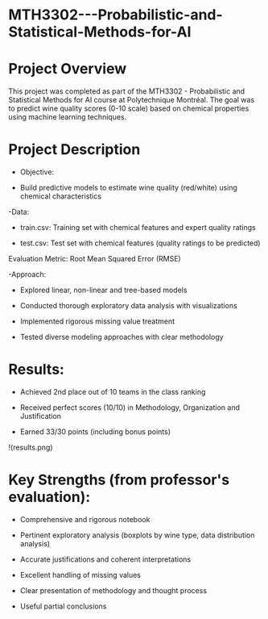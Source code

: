 # MTH3302---Probabilistic-and-Statistical-Methods-for-AI

# Project Overview
This project was completed as part of the MTH3302 - Probabilistic and Statistical Methods for AI course at Polytechnique Montréal. The goal was to predict wine quality scores (0-10 scale) based on chemical properties using machine learning techniques.

# Project Description
- Objective:

* Build predictive models to estimate wine quality (red/white) using chemical characteristics

-Data:

* train.csv: Training set with chemical features and expert quality ratings

* test.csv: Test set with chemical features (quality ratings to be predicted)

Evaluation Metric: Root Mean Squared Error (RMSE)

-Approach:

* Explored linear, non-linear and tree-based models

* Conducted thorough exploratory data analysis with visualizations

* Implemented rigorous missing value treatment

* Tested diverse modeling approaches with clear methodology

# Results:
* Achieved 2nd place out of 10 teams in the class ranking

* Received perfect scores (10/10) in Methodology, Organization and Justification

* Earned 33/30 points (including bonus points)

!(results.png)

# Key Strengths (from professor's evaluation):
* Comprehensive and rigorous notebook

* Pertinent exploratory analysis (boxplots by wine type, data distribution analysis)

* Accurate justifications and coherent interpretations

* Excellent handling of missing values

* Clear presentation of methodology and thought process

* Useful partial conclusions
